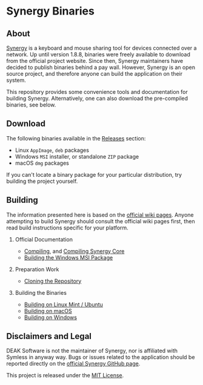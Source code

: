 # Synergy Binaries

## About

[Synergy](https://github.com/symless/synergy-core) is a keyboard and mouse sharing tool for devices connected over a network. Up until version 1.8.8, binaries were freely available to download from the official project website. Since then, Synergy maintainers have decided to publish binaries behind a pay wall. However, Synergy is an open source project, and therefore anyone can build the application on their system.

This repository provides some convenience tools and documentation for building Synergy. Alternatively, one can also download the pre-compiled binaries, see below.

## Download

The following binaries available in the [Releases](https://github.com/DEAKSoftware/Synergy-Binaries/releases) section:

* Linux `AppImage`, `deb` packages
* Windows `MSI` installer, or standalone `ZIP` package
* macOS `dmg` packages

If you can't locate a binary package for your particular distribution, try building the project yourself.

## Building

The information presented here is based on the [official wiki pages](https://github.com/symless/synergy-core/wiki). Anyone attempting to build Synergy should consult the official wiki pages first, then read build instructions specific for your platform.

1. Official Documentation
	* [Compiling](https://github.com/symless/synergy-core/wiki/Compiling), and [Compiling Synergy Core](https://github.com/symless/synergy-core/wiki/Compiling-Synergy-Core)
	* [Building the Windows MSI Package](https://github.com/symless/synergy-core/wiki/Building-the-Windows-MSI-Package)

2. Preparation Work
	* [Cloning the Repository](./Documentation/Cloning.md)

3. Building the Binaries
	* [Building on Linux Mint / Ubuntu](./Documentation/BuildLinux.md)
	* [Building on macOS](./Documentation/BuildMacOS.md)
	* [Building on Windows](./Documentation/BuildWindows.md)

## Disclaimers and Legal

DEAK Software is not the maintainer of Synergy, nor is affiliated with Symless in anyway way. Bugs or issues related to the application should be reported directly on the [official Synergy GitHub page](https://github.com/symless/synergy-core).

This project is released under the [MIT License](./license.md).
